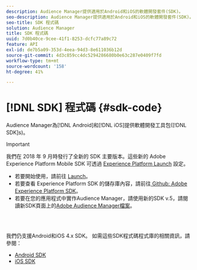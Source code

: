 ```yaml
---
description: Audience Manager提供適用於Android和iOS的軟體開發套件(SDK)。
seo-description: Audience Manager提供適用於Android和iOS的軟體開發套件(SDK)。
seo-title: SDK 程式碼
solution: Audience Manager
title: SDK 程式碼
uuid: 7d0b40ce-9cee-41f1-8253-dcfc77a89c72
feature: API
exl-id: de7b5a09-353d-4eea-94d3-8e611036b12d
source-git-commit: 4d3c859cc4dc5294286680b0e63c287e0409f7fd
workflow-type: tm+mt
source-wordcount: '158'
ht-degree: 41%

---
```


# [!DNL SDK] 程式碼 {#sdk-code}

Audience Manager為[!DNL Android]和[!DNL iOS]提供軟體開發工具包([!DNL SDK]s)。

>[!IMPORTANT]
>
>我們在 2018 年 9 月時發行了全新的 SDK 主要版本。這些新的 Adobe Experience Platform Mobile SDK 可透過 [Experience Platform Launch](https://www.adobe.com/experience-platform/launch.html) 設定。

* 若要開始使用，請前往 [Launch](https://launch.adobe.com/)。
* 若要查看 Experience Platform SDK 的儲存庫內容，請前往[ Github: Adobe Experience Platform SDK](https://github.com/Adobe-Marketing-Cloud/acp-sdks)。
* 若要在您的應用程式中實作Audience Manager，請使用新的SDK v.5，請閱讀新SDK頁面上的[Adobe Audience Manager檔案](https://aep-sdks.gitbook.io/docs/using-mobile-extensions/adobe-audience-manager)。

<br> 

我們仍支援Android和iOS 4.x SDK。 如需這些SDK程式碼程式庫的相關資訊，請參閱：

* [Android SDK](https://docs.adobe.com/content/help/en/mobile-services/android/overview.html)
* [iOS SDK](https://docs.adobe.com/content/help/en/mobile-services/ios/overview.html)
